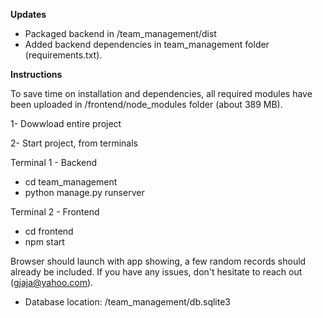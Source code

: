 **Updates**

* Packaged backend in /team_management/dist
* Added backend dependencies in team_management folder (requirements.txt).



**Instructions**

To save time on installation and dependencies, all required modules have been uploaded in /frontend/node_modules folder (about 389 MB). 

1- Dowwload entire project

2- Start project, from terminals   
  
  Terminal 1 - Backend 
  * cd team_management
  * python manage.py runserver
  
  Terminal 2 - Frontend
  * cd frontend
  * npm start

Browser should launch with app showing, a few random records should already be included. If you have any issues, don't hesitate to reach out (gjaja@yahoo.com).

* Database location: /team_management/db.sqlite3
